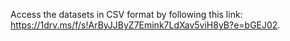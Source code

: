 Access the datasets in CSV format by following this link: 
https://1drv.ms/f/s!ArByJJByZ7Emink7LdXav5viH8yB?e=bGEJ02.
